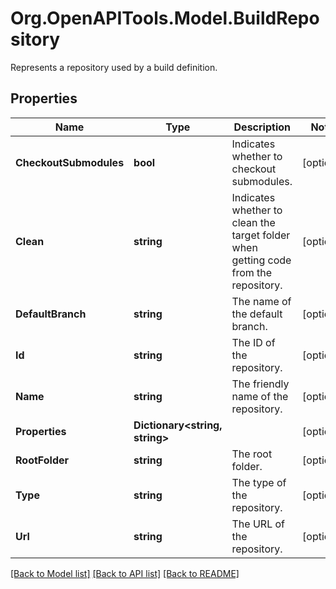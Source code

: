 # Org.OpenAPITools.Model.BuildRepository
Represents a repository used by a build definition.

## Properties

Name | Type | Description | Notes
------------ | ------------- | ------------- | -------------
**CheckoutSubmodules** | **bool** | Indicates whether to checkout submodules. | [optional] 
**Clean** | **string** | Indicates whether to clean the target folder when getting code from the repository. | [optional] 
**DefaultBranch** | **string** | The name of the default branch. | [optional] 
**Id** | **string** | The ID of the repository. | [optional] 
**Name** | **string** | The friendly name of the repository. | [optional] 
**Properties** | **Dictionary&lt;string, string&gt;** |  | [optional] 
**RootFolder** | **string** | The root folder. | [optional] 
**Type** | **string** | The type of the repository. | [optional] 
**Url** | **string** | The URL of the repository. | [optional] 

[[Back to Model list]](../README.md#documentation-for-models) [[Back to API list]](../README.md#documentation-for-api-endpoints) [[Back to README]](../README.md)

